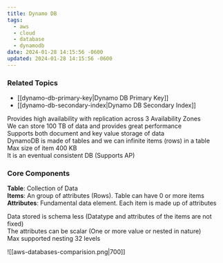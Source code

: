 ```yaml
---
title: Dynamo DB
tags:
  - aws
  - cloud
  - database
  - dynamodb
date: 2024-01-28 14:15:56 -0600
updated: 2024-01-28 14:15:56 -0600
---
```


### Related Topics

* [[dynamo-db-primary-key|Dynamo DB Primary Key]]
* [[dynamo-db-secondary-index|Dynamo DB Secondary Index]]

Provides high availability with replication across 3 Availability Zones  
We can store 100 TB of data and provides great performance  
Supports both document and key value storage of data  
DynamoDB is made of tables and we can infinite items (rows) in a table  
Max size of item 400 KB  
It is an eventual consistent DB (Supports AP)

### Core Components

**Table**: Collection of Data  
**Items**: An group of attributes (Rows). Table can have 0 or more items  
**Attributes**: Fundamental data element. Each item is made up of attributes

Data stored is schema less (Datatype and attributes of the items are not fixed)  
The attributes can be scalar (One or more value or nested in nature)  
Max supported nesting 32 levels

![[aws-databases-comparision.png|700]]
